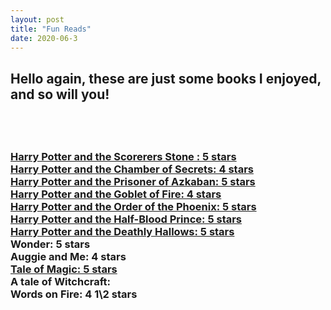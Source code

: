 ```yaml
---
layout: post
title: "Fun Reads"
date: 2020-06-3
---
```

<h2>Hello again, these are just some books
I enjoyed, and so will you!<h2> <br>




<h3> <a href=https://www.amazon.com/Harry-Potter-Paperback-Box-Books/dp/0545162076/ref=sr_1_3?dchild=1&keywords=harry+potter+book+set&qid=1599514810&sr=8-3>Harry Potter and the Scorerers Stone  : 5 stars <br>
Harry Potter and the Chamber of Secrets: 4 stars <br>
Harry Potter and the Prisoner of Azkaban: 5 stars <br>
Harry Potter and the Goblet of Fire: 4 stars <br>
Harry Potter and the Order of the Phoenix: 5 stars <br>
Harry Potter and the Half-Blood Prince: 5 stars <br>
  Harry Potter and the Deathly Hallows: 5 stars <br> </a>
Wonder: 5 stars <br>
Auggie and Me: 4 stars <br>
<a href="https://www.amazon.com/Tale-Magic/dp/0316523518/ref=pd_sbs_14_1/144-3793920-5857068?_encoding=UTF8&pd_rd_i=0316523518&pd_rd_r=e7f2de45-e7ea-48a8-8633-ca95cdfd616e&pd_rd">Tale of Magic: 5 stars <br> </a>
A tale of Witchcraft:<br>
Words on Fire: 4 1\2 stars <br> <h3>
